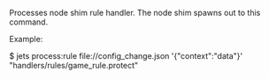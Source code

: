 Processes node shim rule handler. The node shim spawns out to this command.

Example:

$ jets process:rule file://config_change.json '{"context":"data"}' "handlers/rules/game_rule.protect"
